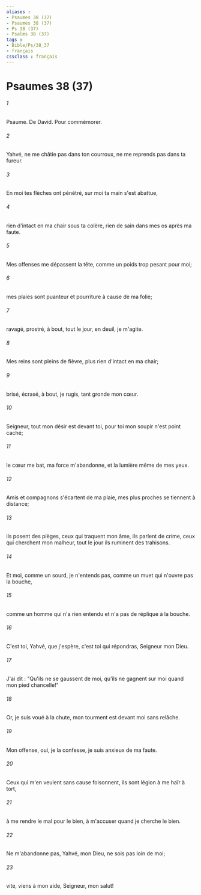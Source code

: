 ```yaml
---
aliases : 
- Psaumes 38 (37)
- Psaumes 38 (37)
- Ps 38 (37)
- Psalms 38 (37)
tags : 
- Bible/Ps/38_37
- français
cssclass : français
---
```


# Psaumes 38 (37)

###### 1
Psaume. De David. Pour commémorer.
###### 2
Yahvé, ne me châtie pas dans ton courroux, ne me reprends pas dans ta fureur.
###### 3
En moi tes flèches ont pénétré, sur moi ta main s'est abattue,
###### 4
rien d'intact en ma chair sous ta colère, rien de sain dans mes os après ma faute.
###### 5
Mes offenses me dépassent la tête, comme un poids trop pesant pour moi;
###### 6
mes plaies sont puanteur et pourriture à cause de ma folie;
###### 7
ravagé, prostré, à bout, tout le jour, en deuil, je m'agite.
###### 8
Mes reins sont pleins de fièvre, plus rien d'intact en ma chair;
###### 9
brisé, écrasé, à bout, je rugis, tant gronde mon cœur.
###### 10
Seigneur, tout mon désir est devant toi, pour toi mon soupir n'est point caché;
###### 11
le cœur me bat, ma force m'abandonne, et la lumière même de mes yeux.
###### 12
Amis et compagnons s'écartent de ma plaie, mes plus proches se tiennent à distance;
###### 13
ils posent des pièges, ceux qui traquent mon âme, ils parlent de crime, ceux qui cherchent mon malheur, tout le jour ils ruminent des trahisons.
###### 14
Et moi, comme un sourd, je n'entends pas, comme un muet qui n'ouvre pas la bouche,
###### 15
comme un homme qui n'a rien entendu et n'a pas de réplique à la bouche.
###### 16
C'est toi, Yahvé, que j'espère, c'est toi qui répondras, Seigneur mon Dieu.
###### 17
J'ai dit : "Qu'ils ne se gaussent de moi, qu'ils ne gagnent sur moi quand mon pied chancelle!"
###### 18
Or, je suis voué à la chute, mon tourment est devant moi sans relâche.
###### 19
Mon offense, oui, je la confesse, je suis anxieux de ma faute.
###### 20
Ceux qui m'en veulent sans cause foisonnent, ils sont légion à me haïr à tort,
###### 21
à me rendre le mal pour le bien, à m'accuser quand je cherche le bien.
###### 22
Ne m'abandonne pas, Yahvé, mon Dieu, ne sois pas loin de moi;
###### 23
vite, viens à mon aide, Seigneur, mon salut!
